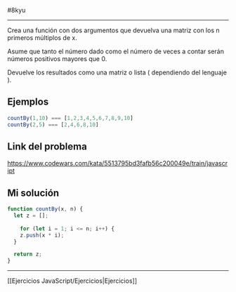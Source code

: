 #8kyu 
___
Crea una función con dos argumentos que devuelva una matriz con los n primeros múltiplos de x.  

Asume que tanto el número dado como el número de veces a contar serán números positivos mayores que 0.  
  
Devuelve los resultados como una matriz o lista ( dependiendo del lenguaje ).

## Ejemplos

```javascript
countBy(1,10) === [1,2,3,4,5,6,7,8,9,10]
countBy(2,5) === [2,4,6,8,10]
```

## Link del problema

https://www.codewars.com/kata/5513795bd3fafb56c200049e/train/javascript
## Mi solución

```js
function countBy(x, n) {
  let z = [];
  
    for (let i = 1; i <= n; i++) {
    z.push(x * i);
  }

  return z;
}
```

__________

[[Ejercicios JavaScript/Ejercicios|Ejercicios]]